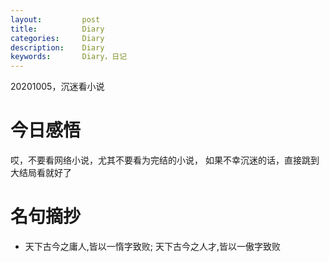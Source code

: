 ```yaml
---
layout:     	post
title:      	Diary
categories: 	Diary
description:   	Diary
keywords: 		Diary，日记 
---
```


20201005，沉迷看小说

# 今日感悟

哎，不要看网络小说，尤其不要看为完结的小说， 如果不幸沉迷的话，直接跳到大结局看就好了

# 名句摘抄

-  天下古今之庸人,皆以一惰字致败; 天下古今之人才,皆以一傲字致败

